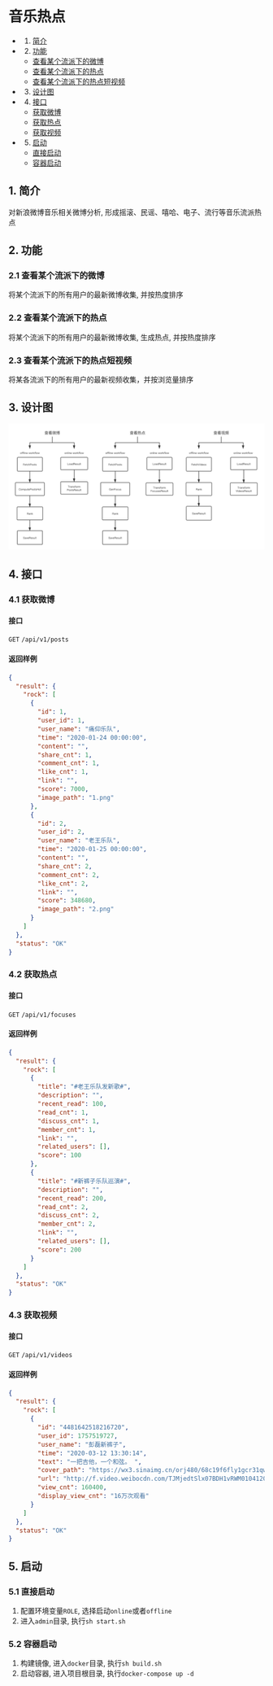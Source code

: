 # 音乐热点
- 1. [简介](#1-简介)
- 2. [功能](#2-功能)
	- [查看某个流派下的微博](#21-查看某个流派下的微博)
	- [查看某个流派下的热点](#22-查看某个流派下的热点)
	- [查看某个流派下的热点短视频](#23-查看某个流派下的热点短视频)
- 3. [设计图](#3-设计图)
- 4. [接口](#4-接口)
	- [获取微博](#41-获取微博)
	- [获取热点](#42-获取热点)
	- [获取视频](#43-获取视频)
- 5. [启动](#5-启动)
    - [直接启动](#51-直接启动)
    - [容器启动](#52-容器启动)

## 1. 简介
对新浪微博音乐相关微博分析, 形成摇滚、民谣、嘻哈、电子、流行等音乐流派热点

## 2. 功能
### 2.1 查看某个流派下的微博
将某个流派下的所有用户的最新微博收集, 并按热度排序

### 2.2 查看某个流派下的热点
将某个流派下的所有用户的最新微博收集, 生成热点, 并按热度排序

### 2.3 查看某个流派下的热点短视频
将某各流派下的所有用户的最新视频收集，并按浏览量排序

## 3. 设计图
![](docs/design.png)

## 4. 接口
### 4.1 获取微博
#### 接口
`GET` `/api/v1/posts`

#### 返回样例
```json
{
  "result": {
    "rock": [
      {
        "id": 1,
        "user_id": 1,
        "user_name": "痛仰乐队",
        "time": "2020-01-24 00:00:00",
        "content": "",
        "share_cnt": 1,
        "comment_cnt": 1,
        "like_cnt": 1,
        "link": "",
        "score": 7000,
        "image_path": "1.png"
      },
      {
        "id": 2,
        "user_id": 2,
        "user_name": "老王乐队",
        "time": "2020-01-25 00:00:00",
        "content": "",
        "share_cnt": 2,
        "comment_cnt": 2,
        "like_cnt": 2,
        "link": "",
        "score": 348680,
        "image_path": "2.png"
      }
    ]
  },
  "status": "OK"
}
```

### 4.2 获取热点
#### 接口
`GET` `/api/v1/focuses`

#### 返回样例
```json
{
  "result": {
    "rock": [
      {
        "title": "#老王乐队发新歌#",
        "description": "",
        "recent_read": 100,
        "read_cnt": 1,
        "discuss_cnt": 1,
        "member_cnt": 1,
        "link": "",
        "related_users": [],
        "score": 100
      },
      {
        "title": "#新裤子乐队巡演#",
        "description": "",
        "recent_read": 200,
        "read_cnt": 2,
        "discuss_cnt": 2,
        "member_cnt": 2,
        "link": "",
        "related_users": [],
        "score": 200
      }
    ]
  },
  "status": "OK"
}
```

### 4.3 获取视频
#### 接口
`GET` `/api/v1/videos`

#### 返回样例
```json
{
  "result": {
    "rock": [
      {
        "id": "4481642518216720",
        "user_id": 1757519727,
        "user_name": "彭磊新裤子",
        "time": "2020-03-12 13:30:14",
        "text": "一把吉他，一个和弦。 ​​​",
        "cover_path": "https://wx3.sinaimg.cn/orj480/68c19f6fly1gcr31qwc9gj20u01hc76q.jpg",
        "url": "http://f.video.weibocdn.com/TJMjedtSlx07BDH1vRWM01041201N1pV0E010.mp4?label=mp4_720p&template=720x1280.25.0&trans_finger=11ccc9c970f47cffd9369c72510b3033&Expires=1584172423&ssig=OP2VK1C1al&KID=unistore,video",
        "view_cnt": 160400,
        "display_view_cnt": "16万次观看"
      }
    ]
  },
  "status": "OK"
}
```

## 5. 启动
### 5.1 直接启动
1. 配置环境变量`ROLE`, 选择启动`online`或者`offline`
2. 进入`admin`目录, 执行`sh start.sh`

### 5.2 容器启动
1. 构建镜像, 进入`docker`目录, 执行`sh build.sh`
2. 启动容器, 进入项目根目录, 执行`docker-compose up -d`
